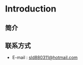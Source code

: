 # Introduction

## 简介

## 联系方式

- E-mail : <sld880311@hotmail.com>

<div style="page-break-after: always;"></div>
